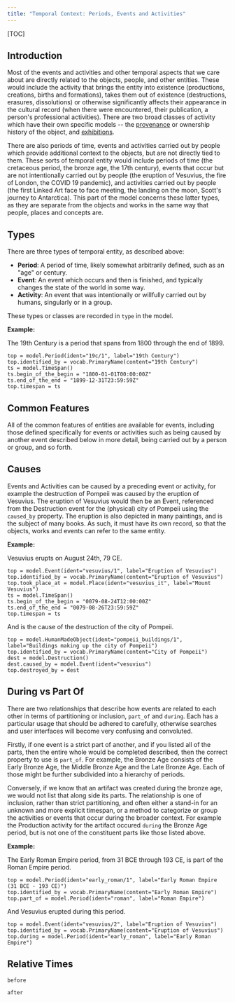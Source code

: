 ```yaml
---
title: "Temporal Context: Periods, Events and Activities"
---
```


[TOC]

## Introduction

Most of the events and activities and other temporal aspects that we care about are directly related to the objects, people, and other entities. These would include the activity that brings the entity into existence (productions, creations, births and formations), takes them out of existence (destructions, erasures, dissolutions) or otherwise significantly affects their appearance in the cultural record (when there were encountered, their publication, a person's professional activities). There are two broad classes of activity which have their own specific models -- the [provenance](../provenance/) or ownership history of the object, and [exhibitions](../exhibition/).

There are also periods of time, events and activities carried out by people which provide additional context to the objects, but are not directly tied to them. These sorts of temporal entity would include periods of time (the cretaceous period, the bronze age, the 17th century), events that occur but are not intentionally carried out by people (the eruption of Vesuvius, the fire of London, the COVID 19 pandemic), and activities carried out by people (the first Linked Art face to face meeting, the landing on the moon, Scott's journey to Antarctica). This part of the model concerns these latter types, as they are separate from the objects and works in the same way that people, places and concepts are.

## Types

There are three types of temporal entity, as described above:

* **Period**: A period of time, likely somewhat arbitrarily defined, such as an "age" or century.
* **Event**: An event which occurs and then is finished, and typically changes the state of the world in some way.
* **Activity**: An event that was intentionally or willfully carried out by humans, singularly or in a group.

These types or classes are recorded in `type` in the model.

__Example:__ 

The 19th Century is a period that spans from 1800 through the end of 1899.

```crom
top = model.Period(ident="19c/1", label="19th Century")
top.identified_by = vocab.PrimaryName(content="19th Century")
ts = model.TimeSpan()
ts.begin_of_the_begin = "1800-01-01T00:00:00Z"
ts.end_of_the_end = "1899-12-31T23:59:59Z"
top.timespan = ts
```

## Common Features

All of the common features of entities are available for events, including those defined specifically for events or activities such as being caused by another event described below in more detail, being carried out by a person or group, and so forth.


## Causes

Events and Activities can be caused by a preceding event or activity, for example the destruction of Pompeii was caused by the eruption of Vesuvius. The eruption of Vesuvius would then be an Event, referenced from the Destruction event for the (physical) city of Pompeii using the `caused_by` property. The eruption is also depicted in many paintings, and is the subject of many books. As such, it must have its own record, so that the objects, works and events can refer to the same entity.

__Example:__

Vesuvius erupts on August 24th, 79 CE.

```crom
top = model.Event(ident="vesuvius/1", label="Eruption of Vesuvius")
top.identified_by = vocab.PrimaryName(content="Eruption of Vesuvius")
top.took_place_at = model.Place(ident="vesuvius_it", label="Mount Vesuvius")
ts = model.TimeSpan()
ts.begin_of_the_begin = "0079-08-24T12:00:00Z"
ts.end_of_the_end = "0079-08-26T23:59:59Z"
top.timespan = ts
``` 

And is the cause of the destruction of the city of Pompeii.

```crom
top = model.HumanMadeObject(ident="pompeii_buildings/1", label="Buildings making up the city of Pompeii")
top.identified_by = vocab.PrimaryName(content="City of Pompeii")
dest = model.Destruction()
dest.caused_by = model.Event(ident="vesuvius")
top.destroyed_by = dest
```

## During vs Part Of

There are two relationships that describe how events are related to each other in terms of partitioning or inclusion, `part_of` and `during`. Each has a particular usage that should be adhered to carefully, otherwise searches and user interfaces will become very confusing and convoluted. 

Firstly, if one event is a strict part of another, and if you listed all of the parts, then the entire whole would be completed described, then the correct property to use is `part_of`.  For example, the Bronze Age consists of the Early Bronze Age, the Middle Bronze Age and the Late Bronze Age. Each of those might be further subdivided into a hierarchy of periods.

Conversely, if we know that an artifact was created during the bronze age, we would not list that along side its parts. The relationship is one of inclusion, rather than strict partitioning, and often either a stand-in for an unknown and more explicit timespan, or a method to categorize or group the activities or events that occur during the broader context.  For example the Production activity for the artifact occured `during` the Bronze Age period, but is not one of the constituent parts like those listed above.

__Example:__

The Early Roman Empire period, from 31 BCE through 193 CE, is part of the Roman Empire period.

```crom
top = model.Period(ident="early_roman/1", label="Early Roman Empire (31 BCE - 193 CE)")
top.identified_by = vocab.PrimaryName(content="Early Roman Empire")
top.part_of = model.Period(ident="roman", label="Roman Empire")
```

And Vesuvius erupted during this period.

```crom
top = model.Event(ident="vesuvius/2", label="Eruption of Vesuvius")
top.identified_by = vocab.PrimaryName(content="Eruption of Vesuvius")
top.during = model.Period(ident="early_roman", label="Early Roman Empire")
```

## Relative Times

`before`

`after`

